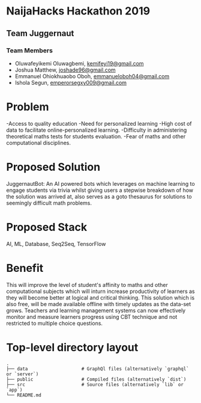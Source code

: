 # NaijaHacks Hackathon 2019

## Team Juggernaut

### Team Members

- Oluwafeyikemi Oluwagbemi, kemifeyi19@gmail.com
- Joshua Matthew, joshade96@gmail.com
- Emmanuel Ohiokhuaobo Oboh, emmanueloboh04@gmail.com
- Ishola Segun, emperorsegxy009@gmail.com

# Problem

-Access to quality education
-Need for personalized learning
-High cost of data to facilitate online-personalized learning.
-Difficulty in administering theoretical maths tests for students evaluation.
-Fear of maths and other computational disciplines.


# Proposed Solution

JuggernautBot: An AI powered bots which leverages on machine learning to engage students via trivia whilst giving users a stepwise breakdown of how the solution was arrived at,
 also serves as a goto thesaurus for solutions to seemingly difficult math problems.



# Proposed Stack

AI, ML, Database, Seq2Seq, TensorFlow

# Benefit
This will improve the level of student's affinity to maths and other computational subjects which will inturn increase productivity of learners as they will become better at logical and critical thinking.
This solution which is also free, will be made available offline with timely updates as the data-set grows.
Teachers and learning management systems can now effectively monitor and measure learners progress using CBT technique and not restricted to multiple choice questions.


# Top-level directory layout

    .
    ├── data                    # GraphQl files (alternatively `graphql` or `server`)
    ├── public                  # Compiled files (alternatively `dist`)
    ├── src                     # Source files (alternatively `lib` or `app`)
    └── README.md   

